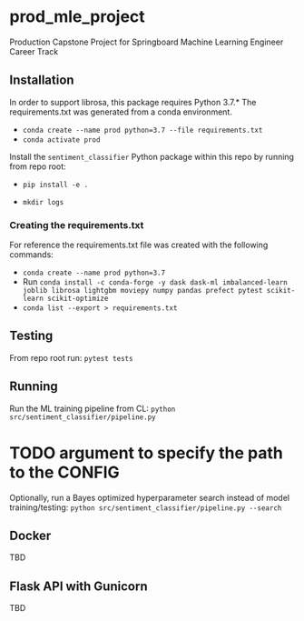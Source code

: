 # prod_mle_project
Production Capstone Project for Springboard Machine Learning Engineer Career Track

## Installation

In order to support librosa, this package requires Python 3.7.*
The requirements.txt was generated from a conda environment.
- `conda create --name prod python=3.7 --file requirements.txt`
- `conda activate prod`

Install the `sentiment_classifier` Python package within this repo by running from repo root:

- `pip install -e .`

- `mkdir logs`

### Creating the requirements.txt
For reference the requirements.txt file was created with the following commands:
- `conda create --name prod python=3.7`
- Run `conda install -c conda-forge -y dask dask-ml imbalanced-learn joblib librosa lightgbm moviepy numpy pandas prefect pytest scikit-learn scikit-optimize`
- `conda list --export > requirements.txt`

## Testing

From repo root run:
`pytest tests`

## Running

Run the ML training pipeline from CL:
`python src/sentiment_classifier/pipeline.py`

# TODO argument to specify the path to the CONFIG

Optionally, run a Bayes optimized hyperparameter search instead of model 
training/testing:
`python src/sentiment_classifier/pipeline.py --search`

## Docker

TBD

## Flask API with Gunicorn

TBD

